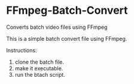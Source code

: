 # FFmpeg-Batch-Convert
Converts batch video files using FFmpeg

This is a simple batch convert file using FFmpeg.

Instructions:
1. clone the batch file.
2. make it executable.
3. run the btach script.  
